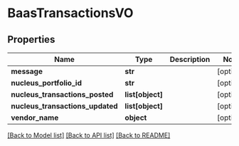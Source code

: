 # BaasTransactionsVO

## Properties
Name | Type | Description | Notes
------------ | ------------- | ------------- | -------------
**message** | **str** |  | [optional] 
**nucleus_portfolio_id** | **str** |  | [optional] 
**nucleus_transactions_posted** | **list[object]** |  | [optional] 
**nucleus_transactions_updated** | **list[object]** |  | [optional] 
**vendor_name** | **object** |  | [optional] 

[[Back to Model list]](../README.md#documentation-for-models) [[Back to API list]](../README.md#documentation-for-api-endpoints) [[Back to README]](../README.md)


